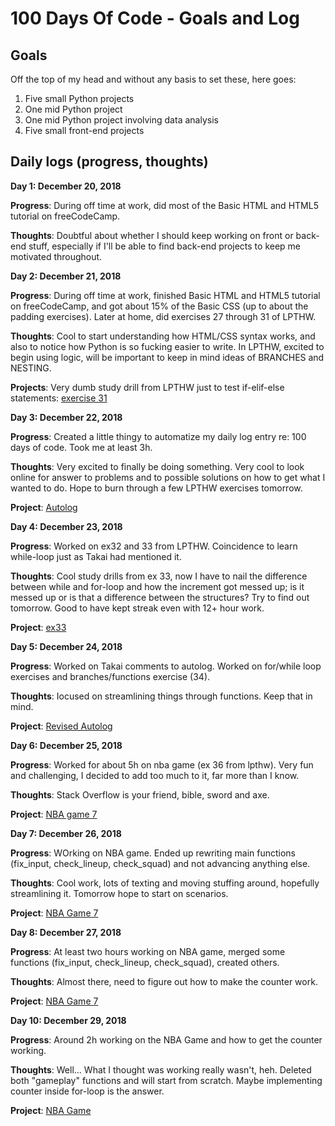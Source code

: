 # 100 Days Of Code - Goals and Log

<!--### Day 0: February 30, 2016 (Example 1)
##### (delete me or comment me out)

#**Today's Progress**: Fixed CSS, worked on canvas functionality for the app.

#**Thoughts:** I really struggled with CSS, but, overall, I feel like I am slowly getting better at it. Canvas is still new for me, but I managed to figure out some basic functionality.

#**Link to work:** [Calculator App](http://www.example.com)-->

## Goals

Off the top of my head and without any basis to set these, here goes:

1. Five small Python projects
2. One mid Python project
3. One mid Python project involving data analysis
4. Five small front-end projects

## Daily logs (progress, thoughts)

**Day 1: December 20, 2018**

**Progress**: During off time at work, did most of the Basic HTML and HTML5 tutorial on freeCodeCamp.

**Thoughts**: Doubtful about whether I should keep working on front or back-end stuff, especially if I'll be able to find back-end projects to keep me motivated throughout.

**Day 2: December 21, 2018**

**Progress**: During off time at work, finished Basic HTML and HTML5 tutorial on freeCodeCamp, and got about 15% of the Basic CSS (up to about the padding exercises). Later at home, did exercises 27 through 31 of LPTHW.

**Thoughts**: Cool to start understanding how HTML/CSS syntax works, and also to notice how Python is so fucking easier to write. In LPTHW, excited to begin using logic, will be important to keep in mind ideas of BRANCHES and NESTING.

**Projects**: Very dumb study drill from LPTHW just to test if-elif-else statements: <a href=https://github.com/semosso/lpthw/blob/master/ex31_new-game.py>exercise 31</a>

**Day 3: December 22, 2018**

**Progress**: Created a little thingy to automatize my daily log entry re: 100 days of code. Took me at least 3h.

**Thoughts**: Very excited to finally be doing something. Very cool to look online for answer to problems and to possible solutions on how to get what I wanted to do. Hope to burn through a few LPTHW exercises tomorrow.

**Project**: <a href=https://github.com/semosso/100-days-of-code/blob/master/autolog.py>Autolog</a>

**Day 4: December 23, 2018**

**Progress**: Worked on ex32 and 33 from LPTHW. Coincidence to learn while-loop just as Takai had mentioned it.

**Thoughts**: Cool study drills from ex 33, now I have to nail the difference between while and for-loop and how the increment got messed up; is it messed up or is that a difference between the structures? Try to find out tomorrow. Good to have kept streak even with 12+ hour work.

**Project**: <a href=https://github.com/semosso/lpthw/blob/master/ex33.py>ex33</a>

**Day 5: December 24, 2018**

**Progress**: Worked on Takai comments to autolog. Worked on for/while loop exercises and branches/functions exercise (34).

**Thoughts**: Iocused on streamlining things through functions. Keep that in mind.

**Project**: <a href=https://github.com/semosso/100-days-of-code/blob/master/autolog.py>Revised Autolog</a>


**Day 6: December 25, 2018**

**Progress**: Worked for about 5h on nba game (ex 36 from lpthw). Very fun and challenging, I decided to add too much to it, far more than I know.

**Thoughts**: Stack Overflow is your friend, bible, sword and axe.

**Project**: <a href=https://github.com/semosso/lpthw/blob/master/nbagame7.py>NBA game 7</a>

**Day 7: December 26, 2018**

**Progress**: WOrking on NBA game. Ended up rewriting main functions (fix_input, check_lineup, check_squad) and not advancing anything else.

**Thoughts**: Cool work, lots of texting and moving stuffing around, hopefully streamlining it. Tomorrow hope to start on scenarios.

**Project**: <a href=https://github.com/semosso/lpthw/blob/master/nbagame7.py>NBA Game 7</a>

**Day 8: December 27, 2018**

**Progress**: At least two hours working on NBA game, merged some functions (fix_input, check_lineup, check_squad), created others.

**Thoughts**: Almost there, need to figure out how to make the counter work.

**Project**: <a href=https://github.com/semosso/lpthw/blob/master/nbagame7.py>NBA Game 7</a>

**Day 10: December 29, 2018**

**Progress**: Around 2h working on the NBA Game and how to get the counter working.

**Thoughts**: Well... What I thought was working really wasn't, heh. Deleted both "gameplay" functions and will start from scratch. Maybe implementing counter inside for-loop is the answer.

**Project**: <a href=https://github.com/semosso/lpthw/blob/master/nbagame7.py>NBA Game</a>
